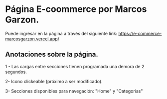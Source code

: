# Página E-coommerce por Marcos Garzon.

Puede ingresar en la página a través del siguiente link: https://e-commerce-marcosgarzon.vercel.app/

## Anotaciones sobre la página.

1 - Las cargas entre secciones tienen programada una demora de 2 segundos.

2- Icono clickeable (próximo a ser modificado).

3- Secciones disponibles para navegación: "Home" y "Categorías"

